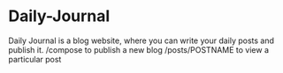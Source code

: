 # Daily-Journal
Daily Journal is a blog website, where you can write your daily posts and publish it.
/compose to publish a new blog
/posts/POSTNAME to view a particular post
